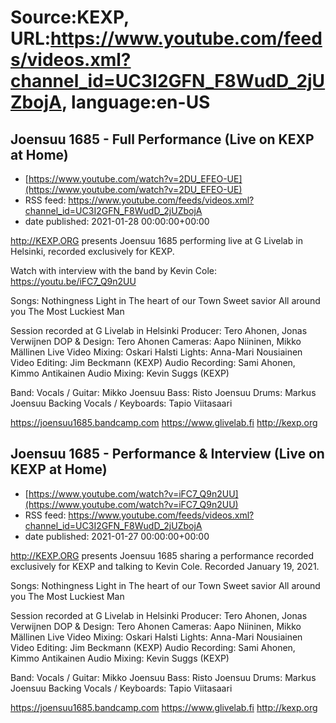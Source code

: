# Source:KEXP, URL:https://www.youtube.com/feeds/videos.xml?channel_id=UC3I2GFN_F8WudD_2jUZbojA, language:en-US

## Joensuu 1685 - Full Performance (Live on KEXP at Home)
 - [https://www.youtube.com/watch?v=2DU_EFEO-UE](https://www.youtube.com/watch?v=2DU_EFEO-UE)
 - RSS feed: https://www.youtube.com/feeds/videos.xml?channel_id=UC3I2GFN_F8WudD_2jUZbojA
 - date published: 2021-01-28 00:00:00+00:00

http://KEXP.ORG presents Joensuu 1685 performing live at G Livelab in Helsinki, recorded exclusively for KEXP.

Watch with interview with the band by Kevin Cole: https://youtu.be/iFC7_Q9n2UU

Songs:
Nothingness
Light in The heart of our Town
Sweet savior
All around you
The Most Luckiest Man

Session recorded at G Livelab in Helsinki
Producer: Tero Ahonen, Jonas Verwijnen
DOP & Design: Tero Ahonen 
Cameras: Aapo Niininen, Mikko Mällinen
Live Video Mixing: Oskari Halsti
Lights: Anna-Mari Nousiainen
Video Editing: Jim Beckmann (KEXP)
Audio Recording: Sami Ahonen, Kimmo Antikainen
Audio Mixing: Kevin Suggs (KEXP) 

Band:
Vocals / Guitar: Mikko Joensuu
Bass: Risto Joensuu
Drums: Markus Joensuu
Backing Vocals / Keyboards: Tapio Viitasaari

https://joensuu1685.bandcamp.com
https://www.glivelab.fi
http://kexp.org

## Joensuu 1685 - Performance & Interview (Live on KEXP at Home)
 - [https://www.youtube.com/watch?v=iFC7_Q9n2UU](https://www.youtube.com/watch?v=iFC7_Q9n2UU)
 - RSS feed: https://www.youtube.com/feeds/videos.xml?channel_id=UC3I2GFN_F8WudD_2jUZbojA
 - date published: 2021-01-27 00:00:00+00:00

http://KEXP.ORG presents Joensuu 1685 sharing a performance recorded exclusively for KEXP and talking to Kevin Cole. Recorded January 19, 2021.

Songs:
Nothingness
Light in The heart of our Town
Sweet savior
All around you
The Most Luckiest Man

Session recorded at G Livelab in Helsinki
Producer: Tero Ahonen, Jonas Verwijnen
DOP & Design: Tero Ahonen 
Cameras: Aapo Niininen, Mikko Mällinen
Live Video Mixing: Oskari Halsti
Lights: Anna-Mari Nousiainen
Video Editing: Jim Beckmann (KEXP)
Audio Recording: Sami Ahonen, Kimmo Antikainen
Audio Mixing: Kevin Suggs (KEXP) 

Band:
Vocals / Guitar: Mikko Joensuu
Bass: Risto Joensuu
Drums: Markus Joensuu
Backing Vocals / Keyboards: Tapio Viitasaari

https://joensuu1685.bandcamp.com
https://www.glivelab.fi
http://kexp.org

